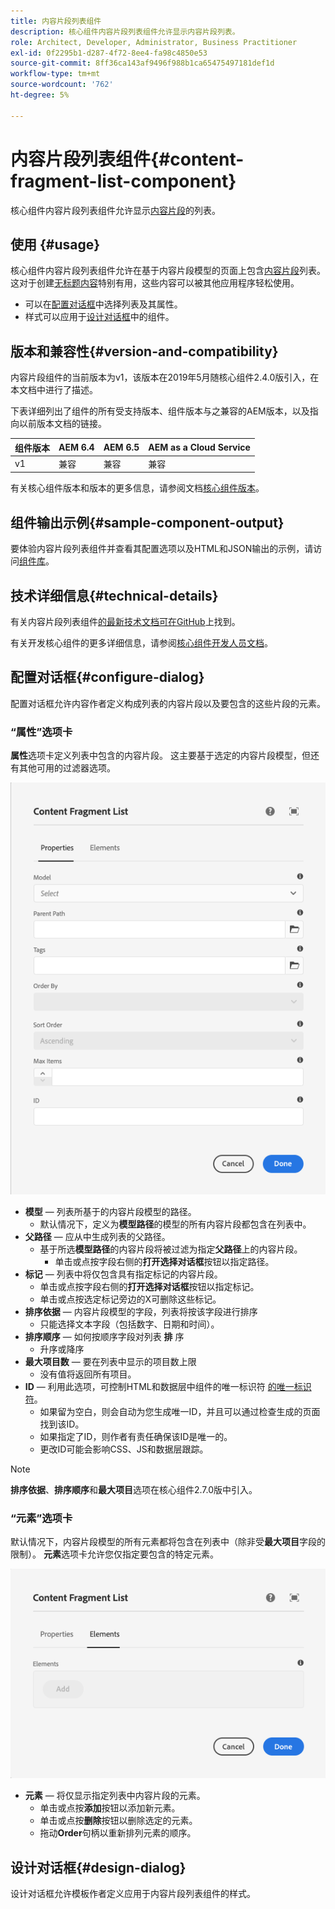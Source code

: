 ```yaml
---
title: 内容片段列表组件
description: 核心组件内容片段列表组件允许显示内容片段列表。
role: Architect, Developer, Administrator, Business Practitioner
exl-id: 0f2295b1-d287-4f72-8ee4-fa98c4850e53
source-git-commit: 8ff36ca143af9496f988b1ca65475497181def1d
workflow-type: tm+mt
source-wordcount: '762'
ht-degree: 5%

---
```


# 内容片段列表组件{#content-fragment-list-component}

核心组件内容片段列表组件允许显示[内容片段](https://docs.adobe.com/content/help/zh-Hans/experience-manager-cloud-service/assets/content-fragments/content-fragments.html)的列表。

## 使用 {#usage}

核心组件内容片段列表组件允许在基于内容片段模型的页面上包含[内容片段](https://docs.adobe.com/content/help/en/experience-manager-cloud-service/assets/content-fragments/content-fragments.html)列表。 这对于创建[无标题内容](https://helpx.adobe.com/cn/experience-manager/6-5/sites/developing/user-guide.html?topic=/experience-manager/6-5/sites/developing/morehelp/headless.ug.js)特别有用，这些内容可以被其他应用程序轻松使用。

* 可以在[配置对话框](#configure-dialog)中选择列表及其属性。
* 样式可以应用于[设计对话框](#design-dialog)中的组件。

## 版本和兼容性{#version-and-compatibility}

内容片段组件的当前版本为v1，该版本在2019年5月随核心组件2.4.0版引入，在本文档中进行了描述。

下表详细列出了组件的所有受支持版本、组件版本与之兼容的AEM版本，以及指向以前版本文档的链接。

| 组件版本 | AEM 6.4 | AEM 6.5 | AEM as a Cloud Service |
|--- |--- |---|---|
| v1 | 兼容 | 兼容 | 兼容 |

有关核心组件版本和版本的更多信息，请参阅文档[核心组件版本](/help/versions.md)。

## 组件输出示例{#sample-component-output}

要体验内容片段列表组件并查看其配置选项以及HTML和JSON输出的示例，请访问[组件库](https://adobe.com/go/aem_cmp_library_cflist)。

## 技术详细信息{#technical-details}

有关内容片段列表组件[的最新技术文档可在GitHub](https://adobe.com/go/aem_cmp_tech_cflist_v1)上找到。

有关开发核心组件的更多详细信息，请参阅[核心组件开发人员文档](/help/developing/overview.md)。

## 配置对话框{#configure-dialog}

配置对话框允许内容作者定义构成列表的内容片段以及要包含的这些片段的元素。

### “属性”选项卡

**属性**&#x200B;选项卡定义列表中包含的内容片段。 这主要基于选定的内容片段模型，但还有其他可用的过滤器选项。

![内容片段列表组件的编辑对话框的属性选项卡](/help/assets/content-fragment-list-properties.png)

* **模型**  — 列表所基于的内容片段模型的路径。
   * 默认情况下，定义为&#x200B;**模型路径**&#x200B;的模型的所有内容片段都包含在列表中。
* **父路径**  — 应从中生成列表的父路径。
   * 基于所选&#x200B;**模型路径**&#x200B;的内容片段将被过滤为指定&#x200B;**父路径**&#x200B;上的内容片段。
      * 单击或点按字段右侧的&#x200B;**打开选择对话框**&#x200B;按钮以指定路径。
* **标记**  — 列表中将仅包含具有指定标记的内容片段。
   * 单击或点按字段右侧的&#x200B;**打开选择对话框**&#x200B;按钮以指定标记。
   * 单击或点按选定标记旁边的X可删除这些标记。
* **排序依据**  — 内容片段模型的字段，列表将按该字段进行排序
   * 只能选择文本字段（包括数字、日期和时间）。
* **排序顺序**  — 如何按顺序字段对列表 **排** 序
   * 升序或降序
* **最大项目数**  — 要在列表中显示的项目数上限
   * 没有值将返回所有项目。
* **ID**  — 利用此选项，可控制HTML和数据层中组件的唯一标识符 [的唯一标识符](/help/developing/data-layer/overview.md)。
   * 如果留为空白，则会自动为您生成唯一ID，并且可以通过检查生成的页面找到该ID。
   * 如果指定了ID，则作者有责任确保该ID是唯一的。
   * 更改ID可能会影响CSS、JS和数据层跟踪。

>[!NOTE]
>**排序依据**、**排序顺序**&#x200B;和&#x200B;**最大项目**&#x200B;选项在核心组件2.7.0版中引入。

### “元素”选项卡

默认情况下，内容片段模型的所有元素都将包含在列表中（除非受&#x200B;**最大项目**&#x200B;字段的限制）。 **元素**&#x200B;选项卡允许您仅指定要包含的特定元素。

![内容片段列表组件编辑对话框的元素选项卡](/help/assets/content-fragment-list-elements.png)

* **元素**  — 将仅显示指定列表中内容片段的元素。
   * 单击或点按&#x200B;**添加**&#x200B;按钮以添加新元素。
   * 单击或点按&#x200B;**删除**&#x200B;按钮以删除选定的元素。
   * 拖动&#x200B;**Order**&#x200B;句柄以重新排列元素的顺序。

## 设计对话框{#design-dialog}

设计对话框允许模板作者定义应用于内容片段列表组件的样式。
